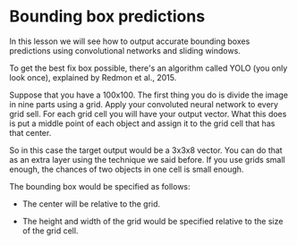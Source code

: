 # Bounding box predictions

In this lesson we will see how to output accurate bounding boxes predictions using convolutional networks and sliding windows.


To get the best fix box possible, there's an algorithm called YOLO (you only look once), explained by Redmon et al., 2015.

Suppose that you have a 100x100. The first thing you do is divide the image in nine parts using a grid. Apply your convoluted neural network to every grid sell. For each grid cell you will have your output vector. What this does is put a middle point of each object and assign it to the grid cell that has that center.

So in this case the target output would be a 3x3x8 vector. You can do that as an extra layer using the technique we said before. If you use grids small enough, the chances of two objects in one cell is small enough.

The bounding box would be specified as follows:

- The center will be relative to the grid.

- The height and width of the grid would be specified relative to the size of the grid cell.
